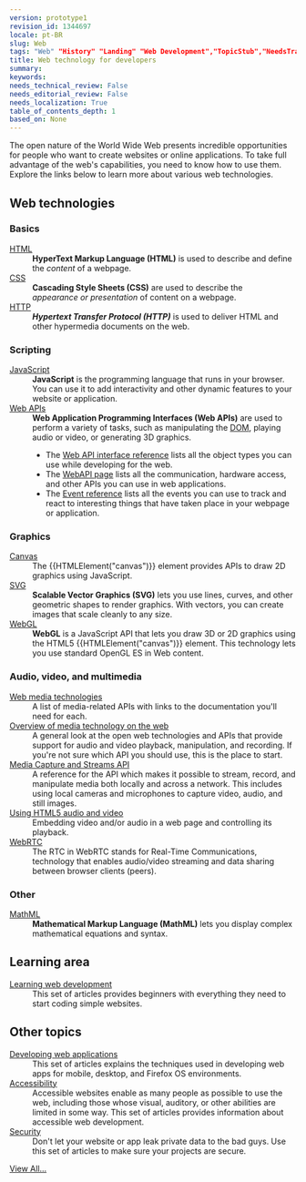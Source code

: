 ```yaml
---
version: prototype1
revision_id: 1344697
locale: pt-BR
slug: Web
tags: "Web" "History" "Landing" "Web Development","TopicStub","NeedsTranslation"
title: Web technology for developers
summary: 
keywords: 
needs_technical_review: False
needs_editorial_review: False
needs_localization: True
table_of_contents_depth: 1
based_on: None
---
```

<p class="summary">The open nature of the World Wide Web&nbsp;presents incredible opportunities for people who want to create websites or online applications. To take full advantage of the web's capabilities, you need to know how to use them. Explore&nbsp;the links below to learn&nbsp;more about&nbsp;various web technologies.</p>

<div class="row topicpage-table">
<div class="section">
<h2 class="Documentation" id="Web_technologies">Web technologies</h2>

<h3 id="Basics">Basics</h3>

<dl>
 <dt><a href="/en-US/docs/Web/HTML">HTML</a></dt>
 <dd><strong>HyperText Markup Language (HTML)</strong> is used to describe and define the <em>content</em> of a webpage.</dd>
 <dt><a href="/en-US/docs/Web/CSS">CSS</a></dt>
 <dd><strong>Cascading Style Sheets (CSS)</strong> are used to describe the <em>appearance&nbsp;or presentation</em> of content on a webpage.</dd>
 <dt><a href="/en-US/docs/Web/HTTP">HTTP</a></dt>
 <dd><strong><dfn>Hypertext Transfer Protocol (HTTP)</dfn></strong> is&nbsp;used to deliver&nbsp;HTML and other hypermedia documents on the web.</dd>
</dl>

<h3 id="Scripting">Scripting</h3>

<dl>
 <dt><a href="/en-US/docs/Web/JavaScript">JavaScript</a></dt>
 <dd><strong>JavaScript</strong> is the programming language that runs in your browser. You can use it&nbsp;to add interactivity and other dynamic features to your website or application.</dd>
 <dt><a href="/en-US/docs/Web/Reference/API">Web APIs</a></dt>
 <dd><strong>Web Application Programming Interfaces (Web APIs)</strong> are used to perform a variety of tasks, such as manipulating the <a href="/en-US/docs/DOM">DOM</a>, playing audio or video, or generating 3D graphics.
 <ul>
  <li>The&nbsp;<a href="/en-US/docs/Web/API" title="/en-US/docs/Web/API">Web API&nbsp;interface reference</a> lists all the object types you can use while developing for the web.</li>
  <li>The <a href="/en-US/docs/WebAPI">WebAPI page</a> lists all the communication, hardware access, and other&nbsp;APIs you can use in web&nbsp;applications.</li>
  <li>The <a href="/en-US/docs/Web/Events">Event reference</a> lists all the events you can use to track and react to&nbsp;interesting things that have taken place in your webpage or application.</li>
 </ul>
 </dd>
</dl>

<h3 id="Graphics">Graphics</h3>

<dl>
 <dt><a href="/en-US/docs/HTML/Canvas">Canvas</a></dt>
 <dd>The {{HTMLElement("canvas")}}&nbsp;element provides APIs to draw 2D graphics using JavaScript.</dd>
 <dt><a href="/en-US/docs/SVG">SVG</a></dt>
 <dd><strong>Scalable Vector Graphics (SVG)</strong> lets you use lines, curves, and other geometric shapes to render graphics. With vectors, you can create images that scale cleanly to any size.</dd>
 <dt><a href="/en-US/docs/Web/WebGL" title="/en-US/docs/Web/WebGL">WebGL</a></dt>
 <dd><strong>WebGL</strong> is a JavaScript&nbsp;API that lets you draw&nbsp;3D or 2D graphics using the&nbsp;HTML5 {{HTMLElement("canvas")}} element.&nbsp;This technology lets you use standard OpenGL ES in Web content.</dd>
</dl>

<h3 id="Audio_video_and_multimedia">Audio, video, and multimedia</h3>

<dl>
 <dt><a href="/en-US/docs/Web/Media">Web media technologies</a></dt>
 <dd>A list of media-related APIs with links to the documentation you'll need for each.</dd>
 <dt><a href="/en-US/docs/Web/Media/Overview">Overview of media technology on the web</a></dt>
 <dd>A general look at the open web technologies and APIs that provide support for audio and video playback, manipulation, and recording. If you're not sure which API you should use, this is the place to start.</dd>
 <dt><a href="/en-US/docs/Web/API/Media_Streams_API">Media Capture and Streams API</a></dt>
 <dd>A reference for the API which makes it possible to stream, record, and manipulate media both locally and across a network. This includes using local cameras and microphones to capture video, audio, and still images.</dd>
 <dt><a href="/en-US/docs/Web/Guide/HTML/Using_HTML5_audio_and_video">Using HTML5 audio and video</a></dt>
 <dd>Embedding video and/or audio in a web page and controlling its playback.</dd>
 <dt><a href="/en-US/docs/WebRTC">WebRTC</a></dt>
 <dd>The RTC in WebRTC stands for Real-Time Communications, technology that enables audio/video streaming and data sharing between browser clients (peers).</dd>
</dl>

<h3 id="Other">Other</h3>

<dl>
 <dt><a href="/en-US/docs/Web/MathML">MathML</a></dt>
 <dd><strong>Mathematical Markup Language (MathML)</strong> lets you&nbsp;display complex mathematical equations and syntax.</dd>
</dl>
</div>

<div class="section">
<h2 class="Documentation" id="Learning_area">Learning area</h2>

<dl>
 <dt><a href="/en-US/docs/Learn">Learning web development</a></dt>
 <dd>This set of articles provides beginners with everything they need to start coding simple websites.</dd>
</dl>

<dl>
</dl>

<h2 id="Other_topics">Other topics</h2>

<dl>
 <dt><a href="/en-US/docs/Web/Apps">Developing web applications</a></dt>
 <dd>This set of articles explains the techniques used in&nbsp;developing web apps&nbsp;for mobile, desktop, and Firefox OS environments.</dd>
 <dt><a href="/en-US/docs/Web/Accessibility">Accessibility</a></dt>
 <dd>Accessible websites enable as many people as possible to use the web, including those whose visual, auditory, or other abilities are limited in some way. This set of articles provides information about accessible web development.</dd>
 <dt><a href="/en-US/docs/Web/Security">Security</a></dt>
 <dd>Don't let your website or app leak private data to the bad guys. Use this set of articles to make sure your projects are&nbsp;secure.</dd>
</dl>
</div>
</div>

<p><span class="alllinks"><a href="/en-US/docs/tag/Web">View All...</a></span></p>


